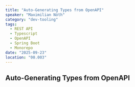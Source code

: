 ```yaml
---
title: "Auto-Generating Types from OpenAPI"
speaker: "Maximilian Nöth"
category: "dev-tooling"
tags:
  - REST API
  - Typescript
  - OpenAPI
  - Spring Boot
  - Monorepo
date: "2025-09-23"
location: "00.003"
---
```


## Auto-Generating Types from OpenAPI
